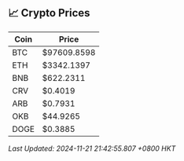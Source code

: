 ## 📈 Crypto Prices

| Coin | Price |
| ---- | ----- |
| BTC | $97609.8598 |
| ETH | $3342.1397 |
| BNB | $622.2311 |
| CRV | $0.4019 |
| ARB | $0.7931 |
| OKB | $44.9265 |
| DOGE | $0.3885 |

_Last Updated: 2024-11-21 21:42:55.807 +0800 HKT_